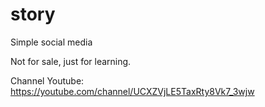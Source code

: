 # story

Simple social media

Not for sale, just for learning.

Channel Youtube: https://youtube.com/channel/UCXZVjLE5TaxRty8Vk7_3wjw
